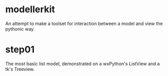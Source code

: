 modellerkit
===========

An attempt to make a toolset for interaction between a model and view the pythonic way.

step01
======
The most basic list model, demonstrated on a wxPython's ListView and a tk's Treeview.

